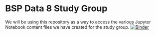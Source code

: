# BSP Data 8 Study Group

We will be using this repository as a way to access the various Jupyter Notebook content files we have created for the study group. [![Binder](https://mybinder.org/badge_logo.svg)](https://mybinder.org/v2/gh/isaacdsloan/data8_bsp_content/HEAD)
